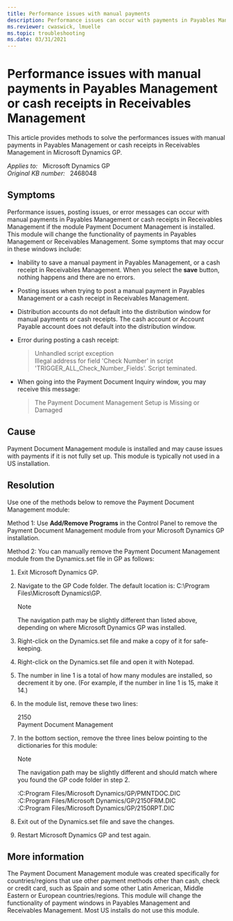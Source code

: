 ```yaml
---
title: Performance issues with manual payments
description: Performance issues can occur with payments in Payables Management and Receivables Management if the module Payment Document Management is installed.
ms.reviewer: cwaswick, lmuelle
ms.topic: troubleshooting
ms.date: 03/31/2021
---
```

# Performance issues with manual payments in Payables Management or cash receipts in Receivables Management

This article provides methods to solve the performances issues with manual payments in Payables Management or cash receipts in Receivables Management in Microsoft Dynamics GP.

_Applies to:_ &nbsp; Microsoft Dynamics GP  
_Original KB number:_ &nbsp; 2468048

## Symptoms

Performance issues, posting issues, or error messages can occur with manual payments in Payables Management or cash receipts in Receivables Management if the module Payment Document Management is installed. This module will change the functionality of payments in Payables Management or Receivables Management. Some symptoms that may occur in these windows include:

- Inability to save a manual payment in Payables Management, or a cash receipt in Receivables Management. When you select the **save** button, nothing happens and there are no errors.
- Posting issues when trying to post a manual payment in Payables Management or a cash receipt in Receivables Management.
- Distribution accounts do not default into the distribution window for manual payments or cash receipts. The cash account or Account Payable account does not default into the distribution window.
- Error during posting a cash receipt:

  > Unhandled script exception  
Illegal address for field 'Check Number' in script  
'TRIGGER_ALL_Check_Number_Fields'. Script teminated.

- When going into the Payment Document Inquiry window, you may receive this message:

  > The Payment Document Management Setup is Missing or Damaged

## Cause

Payment Document Management module is installed and may cause issues with payments if it is not fully set up. This module is typically not used in a US installation.

## Resolution

Use one of the methods below to remove the Payment Document Management module:

Method 1: Use **Add/Remove Programs** in the Control Panel to remove the Payment Document Management module from your Microsoft Dynamics GP installation.

Method 2: You can manually remove the Payment Document Management module from the Dynamics.set file in GP as follows:

1. Exit Microsoft Dynamics GP.
2. Navigate to the GP Code folder. The default location is: C:\Program Files\Microsoft Dynamics\GP.

   > [!NOTE]
   > The navigation path may be slightly different than listed above, depending on where Microsoft Dynamics GP was installed.

3. Right-click on the Dynamics.set file and make a copy of it for safe-keeping.
4. Right-click on the Dynamics.set file and open it with Notepad.
5. The number in line 1 is a total of how many modules are installed, so decrement it by one. (For example, if the number in line 1 is 15, make it 14.)
6. In the module list, remove these two lines:

   2150  
   Payment Document Management

7. In the bottom section, remove the three lines below pointing to the dictionaries for this module:

   > [!NOTE]
   > The navigation path may be slightly different and should match where you found the GP code folder in step 2.

    :C:Program Files/Microsoft Dynamics/GP/PMNTDOC.DIC  
    :C:Program Files/Microsoft Dynamics/GP/2150FRM.DIC  
    :C:Program Files/Microsoft Dynamics/GP/2150RPT.DIC
  
8. Exit out of the Dynamics.set file and save the changes.
9. Restart Microsoft Dynamics GP and test again.

## More information

The Payment Document Management module was created specifically for countries/regions that use other payment methods other than cash, check or credit card, such as Spain and some other Latin American, Middle Eastern or European countries/regions. This module will change the functionality of payment windows in Payables Management and Receivables Management. Most US installs do not use this module.
